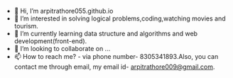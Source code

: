 - 👋 Hi, I’m arpitrathore055.github.io
- 👀 I’m interested in solving logical problems,coding,watching movies and tourism.
- 🌱 I’m currently learning data structure and algorithms and web development(front-end).
- 💞️ I’m looking to collaborate on ...
- 📫 How to reach me? - via phone number- 8305341893.Also, you can contact me through email, my email id- arpitrathore009@gmail.com.

<!---
arpitrathore055/arpitrathore055 is a ✨ special ✨ repository because its `README.md` (this file) appears on your GitHub profile.
You can click the Preview link to take a look at your changes.
--->
